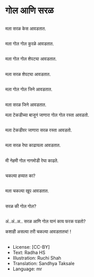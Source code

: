# गोल आणि सरळ

##
मला सरळ केस आवडतात. 

##
मला गोल गोल कुरळे आवडतात. 

##
मला गोल गोल शेपट्या आवडतात. 

##
मला सरळ शेपट्या आवडतात. 

##
मला गोल गोल जिने आवडतात. 

##
मला सरळ जिने आवडतात.  

मला  टेकडीच्या बाजूनं जाणारा गोल गोल रस्ता आवडतो. 

##
मला टेकडीवर जाणारा सरळ रस्ता आवडतो. 

##
मला सरळ रेघा काढायला आवडतात. 

##
मी नेहमी गोल नागमोडी रेघा काढते. 

##
चकल्या हव्यात का? 

##
मला चकल्या खूप आवडतात. 

##
सरळ की गोल गोल? 

##
अं..अं..अ.. सरळ आणि गोल यानं काय फरक पडतो? 

कशाही असल्या तरी चकल्या आवडतातच! !

##
* License: [CC-BY]
* Text: Radha HS
* Illustration: Ruchi Shah
* Translation: Sandhya Taksale
* Language: mr
